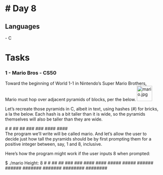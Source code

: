 <h1># Day 8</h1>

<h2>Languages</h2>
<div>
- C
</div>


<h1> Tasks </h1>
<h3>1 - Mario Bros - CS50</h3>
Toward the beginning of World 1-1 in Nintendo’s Super Mario Brothers, Mario must hop over adjacent pyramids of blocks, per the below.
<img src="https://cs50.harvard.edu/x/2022/psets/1/mario/more/pyramids.png" alt="mario.jpg" style="width: 50px; height: 50px">
<p>Let’s recreate those pyramids in C, albeit in text, using hashes (#) for bricks, a la the below. Each hash is a bit taller than it is wide, so the pyramids themselves will also be taller than they are wide.</p>
<div>
   #  #
  ##  ##
 ###  ###
####  ####
</div>
The program we’ll write will be called mario. And let’s allow the user to decide just how tall the pyramids should be by first prompting them for a positive integer between, say, 1 and 8, inclusive.

Here’s how the program might work if the user inputs 8 when prompted:

<div>
$ ./mario
Height: 8
       #  #
      ##  ##
     ###  ###
    ####  ####
   #####  #####
  ######  ######
 #######  #######
########  ########
</div>
